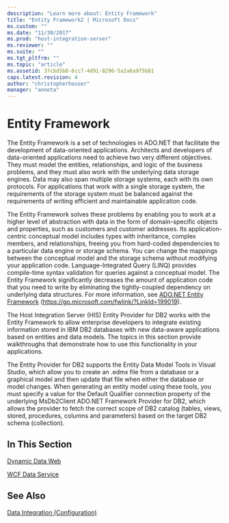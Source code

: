 ```yaml
---
description: "Learn more about: Entity Framework"
title: "Entity Framework2 | Microsoft Docs"
ms.custom: ""
ms.date: "11/30/2017"
ms.prod: "host-integration-server"
ms.reviewer: ""
ms.suite: ""
ms.tgt_pltfrm: ""
ms.topic: "article"
ms.assetid: 37cbd5b8-6cc7-4d91-8296-5a2a6a975b81
caps.latest.revision: 4
author: "christopherhouser"
manager: "anneta"
---
```

# Entity Framework
The Entity Framework is a set of technologies in ADO.NET that facilitate the development of data-oriented applications. Architects and developers of data-oriented applications need to achieve two very different objectives. They must model the entities, relationships, and logic of the business problems, and they must also work with the underlying data storage engines. Data may also span multiple storage systems, each with its own protocols. For applications that work with a single storage system, the requirements of the storage system must be balanced against the requirements of writing efficient and maintainable application code.

 The Entity Framework solves these problems by enabling you to work at a higher level of abstraction with data in the form of domain-specific objects and properties, such as customers and customer addresses. Its application-centric conceptual model includes types with inheritance, complex members, and relationships, freeing you from hard-coded dependencies to a particular data engine or storage schema. You can change the mappings between the conceptual model and the storage schema without modifying your application code. Language-Integrated Query (LINQ) provides compile-time syntax validation for queries against a conceptual model. The Entity Framework significantly decreases the amount of application code that you need to write by eliminating the tightly-coupled dependency on underlying data structures. For more information, see [ADO.NET Entity Framework](/dotnet/framework/data/adonet/ef/) (https://go.microsoft.com/fwlink/?LinkId=199019).

 The Host Integration Server (HIS) Entity Provider for DB2 works with the Entity Framework to allow enterprise developers to integrate existing information stored in IBM DB2 databases with new data-aware applications based on entities and data models. The topics in this section provide walkthroughs that demonstrate how to use this functionality in your applications.

 The Entity Provider for DB2 supports the Entity Data Model Tools in Visual Studio, which allow you to create an .edmx file from a database or a graphical model and then update that file when either the database or model changes. When generating an entity model using these tools, you must specify a value for the Default Qualifier connection property of the underlying MsDb2Client ADO.NET Framework Provider for DB2, which allows the provider to fetch the correct scope of DB2 catalog (tables, views, stored, procedures, columns and parameters) based on the target DB2 schema (collection).

## In This Section
 [Dynamic Data Web](../core/dynamic-data-web1.md)

 [WCF Data Service](../core/wcf-data-service1.md)

## See Also
 [Data Integration (Configuration)](../core/data-integration-configuration-2.md)